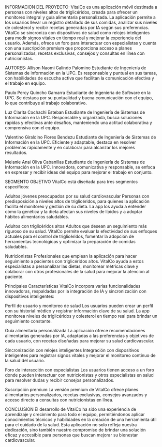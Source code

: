 INFORMACION DEL PROYECTO:
VitalCo es una aplicación móvil destinada a personas con niveles altos de triglicéridos, creada para ofrecer un monitoreo integral y guía alimentaria personalizada. La aplicación permite a los usuarios llevar un registro detallado de sus comidas, analizar sus niveles de colesterol y recibir recetas generadas por IA según sus preferencias. VitalCo se sincroniza con dispositivos de salud como relojes inteligentes para medir signos vitales en tiempo real y mejorar la experiencia del usuario. Además, ofrece un foro para interactuar con especialistas y cuenta con una suscripción premium que proporciona acceso a planes personalizados, recetas exclusivas, consejos y consultas en línea con nutricionistas.

AUTORES:
Allison Naomi Galindo Palomino
Estudiante de Ingeniería de Sistemas de Información en la UPC. Es responsable y puntual en sus tareas, con habilidades de escucha activa que facilitan la comunicación efectiva y el trabajo en equipo.

Paulo Percy Quincho Gamarra
Estudiante de Ingeniería de Software en la UPC. Se destaca por su puntualidad y buena comunicación con el equipo, lo que contribuye al trabajo colaborativo.

Luz Clarita Cochachi Esteban
Estudiante de Ingeniería de Sistemas de Información en la UPC. Responsable y organizada, busca soluciones rápidas y efectivas ante desafíos, manteniendo una actitud colaborativa y comprensiva con el equipo.

Valentino Giraldino Flores Bendezu
Estudiante de Ingeniería de Sistemas de Información en la UPC. Eficiente y adaptable, destaca en resolver problemas rápidamente y en colaborar para alcanzar los mejores resultados.

Melanie Anai Oliva Cabanillas
Estudiante de Ingeniería de Sistemas de Información en la UPC. Innovadora, comunicativa y responsable, se enfoca en expresar y recibir ideas del equipo para mejorar el trabajo en conjunto.

SEGMENTO OBJETIVO
VitalCo está diseñada para tres segmentos específicos:

Adultos jóvenes preocupados por su salud cardiovascular
Personas con predisposición a niveles altos de triglicéridos, para quienes la aplicación facilita el monitoreo y gestión de su dieta. La app los ayuda a entender cómo la genética y la dieta afectan sus niveles de lípidos y a adoptar hábitos alimentarios saludables.

Adultos con triglicéridos altos
Adultos que desean un seguimiento más riguroso de su salud. VitalCo permite evaluar la efectividad de sus enfoques actuales para el control de triglicéridos, fomentar la adopción de herramientas tecnológicas y optimizar la preparación de comidas saludables.

Nutricionistas
Profesionales que emplean la aplicación para hacer seguimiento a pacientes con triglicéridos altos. VitalCo ayuda a estos especialistas a personalizar las dietas, monitorear métricas clave y colaborar con otros profesionales de la salud para mejorar la atención al paciente.

Principales Características
VitalCo incorpora varias funcionalidades innovadoras, respaldadas por la integración de IA y sincronización con dispositivos inteligentes:

Perfil de usuario y monitoreo de salud
Los usuarios pueden crear un perfil con su historial médico y registrar información clave de su salud. La app monitorea niveles de triglicéridos y colesterol en tiempo real para brindar un seguimiento constante.

Guía alimentaria personalizada
La aplicación ofrece recomendaciones alimentarias generadas por IA, adaptadas a las preferencias y objetivos de cada usuario, con recetas diseñadas para mejorar su salud cardiovascular.

Sincronización con relojes inteligentes
Integración con dispositivos inteligentes para registrar signos vitales y mejorar el monitoreo continuo de la salud del usuario.

Foro de interacción con especialistas
Los usuarios tienen acceso a un foro donde pueden interactuar con nutricionistas y otros especialistas en salud para resolver dudas y recibir consejos personalizados.

Suscripción premium
La versión premium de VitalCo ofrece planes alimentarios personalizados, recetas exclusivas, consejos avanzados y acceso directo a consultas con nutricionistas en línea.

CONCLUSION
El desarrollo de VitalCo ha sido una experiencia de aprendizaje y crecimiento para todo el equipo, permitiéndonos aplicar conocimientos técnicos y habilidades en la creación de una herramienta útil para el cuidado de la salud. Esta aplicación no solo refleja nuestra dedicación, sino también nuestro compromiso de brindar una solución eficaz y accesible para personas que buscan mejorar su bienestar cardiovascular.
